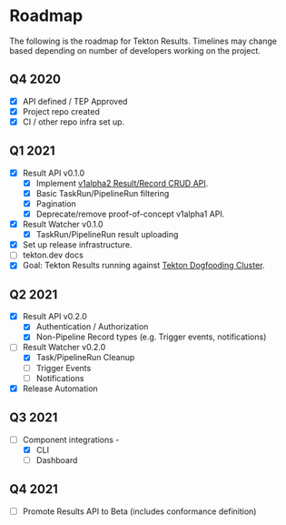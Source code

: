 # Roadmap

The following is the roadmap for Tekton Results. Timelines may change based
depending on number of developers working on the project.

## Q4 2020

- [x] API defined / TEP Approved
- [x] Project repo created
- [x] CI / other repo infra set up.

## Q1 2021

- [x] Result API v0.1.0
  - [x] Implement
        [v1alpha2 Result/Record CRUD API](https://github.com/tektoncd/community/blob/master/teps/0021-results-api.md).
  - [x] Basic TaskRun/PipelineRun filtering
  - [x] Pagination
  - [x] Deprecate/remove proof-of-concept v1alpha1 API.
- [x] Result Watcher v0.1.0
  - [x] TaskRun/PipelineRun result uploading
- [x] Set up release infrastructure.
- [ ] tekton.dev docs
- [x] Goal: Tekton Results running against
      [Tekton Dogfooding Cluster](https://github.com/tektoncd/plumbing/blob/master/docs/dogfooding.md).

## Q2 2021

- [x] Result API v0.2.0
  - [x] Authentication / Authorization
  - [x] Non-Pipeline Record types (e.g. Trigger events, notifications)
- [ ] Result Watcher v0.2.0
  - [x] Task/PipelineRun Cleanup
  - [ ] Trigger Events
  - [ ] Notifications
- [x] Release Automation

## Q3 2021

- [ ] Component integrations -
  - [x] CLI
  - [ ] Dashboard

## Q4 2021

- [ ] Promote Results API to Beta (includes conformance definition)
